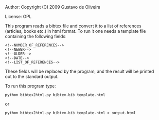 Author: Copyright (C) 2009 Gustavo de Oliveira

License: GPL

This program reads a bibtex file and convert it to a list of references
(articles, books etc.) in html format. To run it one needs a template file
containing the following fields:

    <!--NUMBER_OF_REFERENCES-->
    <!--NEWER-->
    <!--OLDER-->
    <!--DATE-->
    <!--LIST_OF_REFERENCES-->

These fields will be replaced by the program, and the result will be printed
out to the standard output.

To run this program type:

    python bibtex2html.py bibtex.bib template.html

or

    python bibtex2html.py bibtex.bib template.html > output.html
